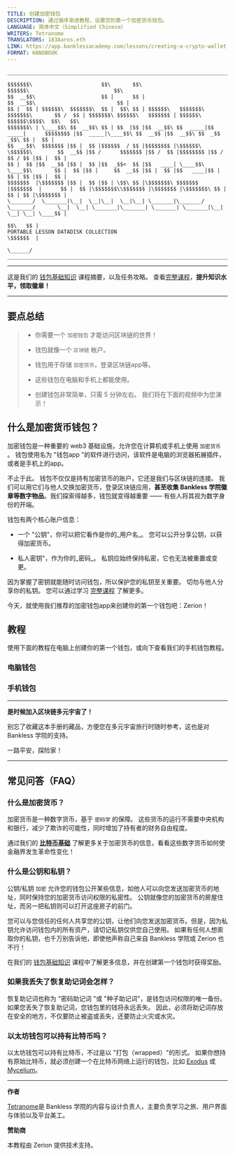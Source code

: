 ```yaml
---
TITLE: 创建加密钱包
DESCRIPTION: 通过循序渐进教程，设置您的第一个加密货币钱包。
LANGUAGE: 简体中文（Simplified Chinese）
WRITERS: Tetranome
TRANSLATORS: 183Aaros.eth
LINK: https://app.banklessacademy.com/lessons/creating-a-crypto-wallet
FORMAT: HANDBOOK
---
```


```
__________________________________________________________________________________________________________________________________________________________

$$$$$$$\                      $$\       $$\                                      $$$$$$\                           $$\                                   
$$  __$$\                     $$ |      $$ |                                    $$  __$$\                          $$ |                                  
$$ |  $$ | $$$$$$\  $$$$$$$\  $$ |  $$\ $$ | $$$$$$\   $$$$$$$\  $$$$$$$\       $$ /  $$ | $$$$$$$\ $$$$$$\   $$$$$$$ | $$$$$$\  $$$$$$\$$$$\  $$\   $$\ 
$$$$$$$\ | \____$$\ $$  __$$\ $$ | $$  |$$ |$$  __$$\ $$  _____|$$  _____|      $$$$$$$$ |$$  _____|\____$$\ $$  __$$ |$$  __$$\ $$  _$$  _$$\ $$ |  $$ |
$$  __$$\  $$$$$$$ |$$ |  $$ |$$$$$$  / $$ |$$$$$$$$ |\$$$$$$\  \$$$$$$\        $$  __$$ |$$ /      $$$$$$$ |$$ /  $$ |$$$$$$$$ |$$ / $$ / $$ |$$ |  $$ |
$$ |  $$ |$$  __$$ |$$ |  $$ |$$  _$$<  $$ |$$   ____| \____$$\  \____$$\       $$ |  $$ |$$ |     $$  __$$ |$$ |  $$ |$$   ____|$$ | $$ | $$ |$$ |  $$ |
$$$$$$$  |\$$$$$$$ |$$ |  $$ |$$ | \$$\ $$ |\$$$$$$$\ $$$$$$$  |$$$$$$$  |      $$ |  $$ |\$$$$$$$\\$$$$$$$ |\$$$$$$$ |\$$$$$$$\ $$ | $$ | $$ |\$$$$$$$ |
\_______/  \_______|\__|  \__|\__|  \__|\__| \_______|\_______/ \_______/       \__|  \__| \_______|\_______| \_______| \_______|\__| \__| \__| \____$$ |
                                                                                                                                               $$\   $$ |
PORTABLE LESSON DATADISK COLLECTION                                                                                                            \$$$$$$  |
                                                                                                                                                \______/
__________________________________________________________________________________________________________________________________________________________
```

---

这是我们的 [钱包基础知识](https://app.banklessacademy.com/lessons/wallet-basics) 课程摘要，以及任务攻略。 查看[完整课程](https://app.banklessacademy.com/lessons/wallet-basics)，**提升知识水平，领取徽章！**

---

## 要点总结

> - 你需要一个 `加密钱包` 才能访问区块链的世界！
>
> - 钱包就像一个 `区块链` 帐户。
>
> - 钱包用于存储 `加密货币`，登录区块链app等。
>
> - 这些钱包在电脑和手机上都能使用。
>
> - 创建钱包非常简单，只需 5 分钟左右。 我们将在下面的视频中为您演示！

## 什么是加密货币钱包？

加密钱包是一种重要的 web3 基础设施，允许您在计算机或手机上使用 `加密货币` 。 钱包使用名为 "钱包app "的软件进行访问，该软件是电脑的浏览器拓展插件，或者是手机上的app。

不止于此。 钱包不仅仅是持有加密货币的账户，它还是我们与区块链的连接。 我们可以用它们与他人交换加密货币，登录区块链应用，**甚至收集 Bankless 学院徽章等数字物品**。我们探索得越多，钱包就变得越重要 —— 有些人将其视为数字身份的开端。

钱包有两个核心账户信息：

- 一个 "公钥"，你可以把它看作是你的_用户名_。 您可以公开分享公钥，以获得加密货币。

- 私人密钥"，作为你的_密码_。 私钥应始终保持私密，它也无法被重置或变更。

因为掌握了密钥就能随时访问钱包，所以保护您的私钥至关重要。 切勿与他人分享你的私钥。 您可以通过学习 [完整课程](https://app.banklessacademy.com/lessons/wallet-basics) 了解更多。

今天，就使用我们推荐的加密钱包app来创建你的第一个钱包吧：Zerion！

## 教程

使用下面的教程在电脑上创建你的第一个钱包，或向下查看我们的手机钱包教程。

### 电脑钱包



### 手机钱包



---

**是时候加入区块链多元宇宙了！**

别忘了收藏这本手册的藏品，方便您在多元宇宙旅行时随时参考，这也是对 Bankless 学院的支持。

一路平安，探险家！

---

## 常见问答（FAQ）

### 什么是加密货币？

加密货币是一种数字货币，基于 `密码学` 的保障。 这些货币的运行不需要中央机构和银行，减少了欺诈的可能性，同时增加了持有者的财务自由程度。

通过我们的 **[比特币基础](https://app.banklessacademy.com/lessons/bitcoin-basics)** 了解更多关于加密货币的信息，看看这些数字货币如何使金融界发生革命性变化！

### 什么是公钥和私钥？

公钥/私钥 `加密` 允许您的钱包公开某些信息，如他人可以向您发送加密货币的地址，同时保持您的加密货币访问权限的私密性。 公钥就像您的加密货币的房屋住址，而另一把私钥则可以打开这座房子的前门。

您可以与您信任的任何人共享您的公钥，让他们向您发送加密货币。但是，因为私钥允许访问钱包内的所有资产，请切记私钥仅供您自己使用。 如果有任何人想索取你的私钥，也千万别告诉他，即使他声称自己来自 Bankless 学院或 Zerion 也不行！

在我们的 [钱包基础知识](https://app.banklessacademy.com/lessons/wallet-basics) 课程中了解更多信息，并在创建第一个钱包时获得奖励。

### 如果我丢失了恢复助记词会怎样？

恢复助记词也称为 "密码助记词 "或 "种子助记词"，是钱包访问权限的唯一备份。 如果您丢失了恢复助记词，您钱包里的钱将永远丢失。 因此，必须将助记词存放在安全的地方，不仅要防止被盗或丢失，还要防止火灾或水灾。

### 以太坊钱包可以持有比特币吗？

以太坊钱包可以持有比特币，不过是以 "打包（wrapped）"的形式。 如果你想持有原始比特币，就必须创建一个在比特币网络上运行的钱包，比如 [Exodus](https://www.exodus.com/) 或 [Mycelium](https://wallet.mycelium.com/)。

---

**作者**

[Tetranome](https://twitter.com/Tetranome)是 Bankless 学院的内容与设计负责人，主要负责学习之旅、用户界面与体验以及平台美工。

**赞助商**

本教程由 Zerion 提供技术支持。
